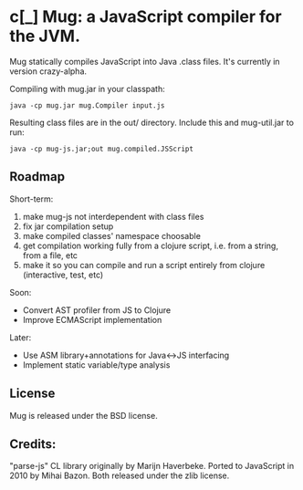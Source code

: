 c[_] Mug: a JavaScript compiler for the JVM.
============================================

Mug statically compiles JavaScript into Java .class files.
It's currently in version crazy-alpha.

Compiling with mug.jar in your classpath:

	java -cp mug.jar mug.Compiler input.js
	
Resulting class files are in the out/ directory. Include this
and mug-util.jar to run:

    java -cp mug-js.jar;out mug.compiled.JSScript 

Roadmap
-------

Short-term:
1. make mug-js not interdependent with class files
2. fix jar compilation setup
3. make compiled classes' namespace choosable
4. get compilation working fully from a clojure script, i.e. from a string, from a file, etc
5. make it so you can compile and run a script entirely from clojure (interactive, test, etc)

Soon:
* Convert AST profiler from JS to Clojure
* Improve ECMAScript implementation

Later:
* Use ASM library+annotations for Java<->JS interfacing
* Implement static variable/type analysis

License
-------
Mug is released under the BSD license.

Credits:
--------

"parse-js" CL library originally by Marijn Haverbeke.
Ported to JavaScript in 2010 by Mihai Bazon.
Both released under the zlib license.